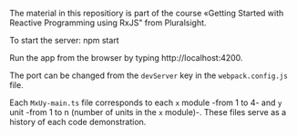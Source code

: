 The material in this repositiory is part of the course «Getting Started with Reactive Programming using RxJS" from Pluralsight.

To start the server: npm start

Run the app from the browser by typing http://localhost:4200.

The port can be changed from the `devServer` key in the `webpack.config.js` file.

Each `MxUy-main.ts` file corresponds to each `x` module -from 1 to 4- and `y` unit -from 1 to n (number of units in the `x` module)-. These files serve as a history of each code demonstration.